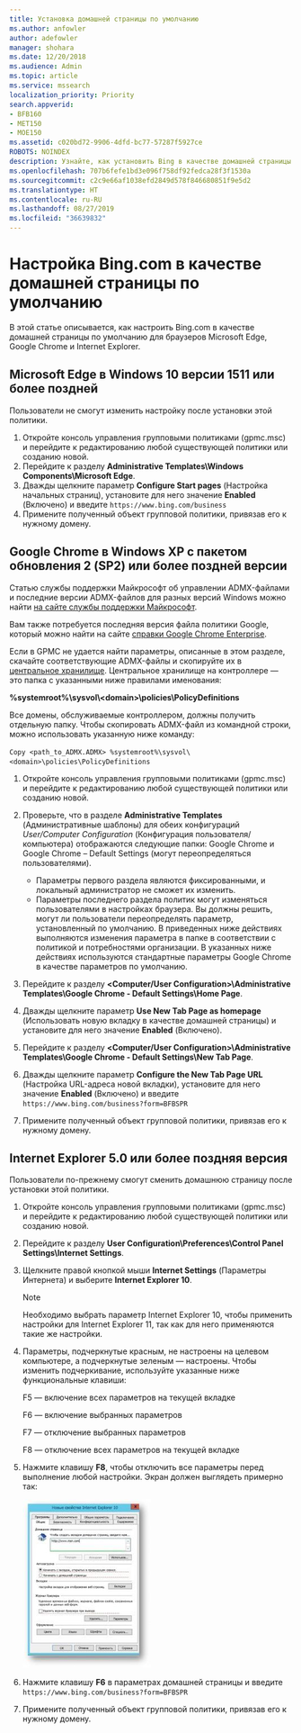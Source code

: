 ```yaml
---
title: Установка домашней страницы по умолчанию
ms.author: anfowler
author: adefowler
manager: shohara
ms.date: 12/20/2018
ms.audience: Admin
ms.topic: article
ms.service: mssearch
localization_priority: Priority
search.appverid:
- BFB160
- MET150
- MOE150
ms.assetid: c020bd72-9906-4dfd-bc77-57287f5927ce
ROBOTS: NOINDEX
description: Узнайте, как установить Bing в качестве домашней страницы по умолчанию для организации при использовании Поиска (Майкрософт).
ms.openlocfilehash: 707b6fefe1bd3e096f758df92fedca28f3f1530a
ms.sourcegitcommit: c2c9e66af1038efd2849d578f846680851f9e5d2
ms.translationtype: HT
ms.contentlocale: ru-RU
ms.lasthandoff: 08/27/2019
ms.locfileid: "36639832"
---
```

# <a name="make-bingcom-the-default-home-page"></a>Настройка Bing.com в качестве домашней страницы по умолчанию

В этой статье описывается, как настроить Bing.com в качестве домашней страницы по умолчанию для браузеров Microsoft Edge, Google Chrome и Internet Explorer. 
  
 
## <a name="microsoft-edge-on-windows-10-version-1511-or-later"></a>Microsoft Edge в Windows 10 версии 1511 или более поздней

Пользователи не смогут изменить настройку после установки этой политики. 

1. Откройте консоль управления групповыми политиками (gpmc.msc) и перейдите к редактированию любой существующей политики или созданию новой. 
1. Перейдите к разделу **Administrative Templates\Windows Components\Microsoft Edge**.    
1. Дважды щелкните параметр **Configure Start pages** (Настройка начальных страниц), установите для него значение **Enabled** (Включено) и введите `https://www.bing.com/business`
1.  Примените полученный объект групповой политики, привязав его к нужному домену.

  
## <a name="google-chrome-on-windows-xp-sp2-or-later"></a>Google Chrome в Windows XP с пакетом обновления 2 (SP2) или более поздней версии


Статью службы поддержки Майкрософт об управлении ADMX-файлами и последние версии ADMX-файлов для разных версий Windows можно найти [на сайте службы поддержки Майкрософт](https://support.microsoft.com/ru-RU/help/3087759/how-to-create-and-manage-the-central-store-for-group-policy-administra).

Вам также потребуется последняя версия файла политики Google, который можно найти на сайте [справки Google Chrome Enterprise](https://support.google.com/chrome/a/answer/187202).
  
Если в GPMC не удается найти параметры, описанные в этом разделе, скачайте соответствующие ADMX-файлы и скопируйте их в [центральное хранилище](https://docs.microsoft.com/ru-RU/previous-versions/windows/it-pro/windows-vista/cc748955%28v%3dws.10%29). Центральное хранилище на контроллере — это папка с указанными ниже правилами именования:
  
 **%systemroot%\sysvol\\<domain\>\policies\PolicyDefinitions**
  
Все домены, обслуживаемые контроллером, должны получить отдельную папку. Чтобы скопировать ADMX-файл из командной строки, можно использовать указанную ниже команду:
  
 `Copy <path_to_ADMX.ADMX> %systemroot%\sysvol\<domain>\policies\PolicyDefinitions`
  
1. Откройте консоль управления групповыми политиками (gpmc.msc) и перейдите к редактированию любой существующей политики или созданию новой.
1. Проверьте, что в разделе **Administrative Templates** (Административные шаблоны) для обеих конфигураций *User/Computer Configuration* (Конфигурация пользователя/компьютера) отображаются следующие папки: Google Chrome и Google Chrome – Default Settings (могут переопределяться пользователями).
   - Параметры первого раздела являются фиксированными, и локальный администратор не сможет их изменить.
   - Параметры последнего раздела политик могут изменяться пользователями в настройках браузера. Вы должны решить, могут ли пользователи переопределять параметр, установленный по умолчанию. В приведенных ниже действиях выполняются изменения параметра в папке в соответствии с политикой и потребностями организации. В указанных ниже действиях используются стандартные параметры Google Chrome в качестве параметров по умолчанию.

1. Перейдите к разделу **&lt;Computer/User Configuration&gt;\Administrative Templates\Google Chrome - Default Settings\Home Page**. 
1. Дважды щелкните параметр **Use New Tab Page as homepage** (Использовать новую вкладку в качестве домашней страницы) и установите для него значение **Enabled** (Включено). 
1. Перейдите к разделу **&lt;Computer/User Configuration&gt;\Administrative Templates\Google Chrome - Default Settings\New Tab Page**. 
1. Дважды щелкните параметр **Configure the New Tab Page URL** (Настройка URL-адреса новой вкладки), установите для него значение **Enabled** (Включено) и введите `https://www.bing.com/business?form=BFBSPR` 
1. Примените полученный объект групповой политики, привязав его к нужному домену.

## <a name="internet-explorer-50-or-later"></a>Internet Explorer 5.0 или более поздняя версия
Пользователи по-прежнему смогут сменить домашнюю страницу после установки этой политики. 

1. Откройте консоль управления групповыми политиками (gpmc.msc) и перейдите к редактированию любой существующей политики или созданию новой.
    
2. Перейдите к разделу **User Configuration\Preferences\Control Panel Settings\Internet Settings**.
    
3. Щелкните правой кнопкой мыши **Internet Settings** (Параметры Интернета) и выберите **Internet Explorer 10**.
    
    > [!NOTE]
    > Необходимо выбрать параметр Internet Explorer 10, чтобы применить настройки для Internet Explorer 11, так как для него применяются такие же настройки. 
  
4. Параметры, подчеркнутые красным, не настроены на целевом компьютере, а подчеркнутые зеленым — настроены. Чтобы изменить подчеркивание, используйте указанные ниже функциональные клавиши:
    
    F5 — включение всех параметров на текущей вкладке
    
    F6 — включение выбранных параметров
    
    F7 — отключение выбранных параметров
    
    F8 — отключение всех параметров на текущей вкладке
    
5. Нажмите клавишу **F8**, чтобы отключить все параметры перед выполнение любой настройки. Экран должен выглядеть примерно так: 
    
    ![Диалоговое окно свойств Internet Explorer 10](media/2fd55755-5007-4e33-a795-c42ce2fcef4a.jpg)
  
6. Нажмите клавишу **F6** в параметрах домашней страницы и введите `https://www.bing.com/business?form=BFBSPR`
    
7. Примените полученный объект групповой политики, привязав его к нужному домену.